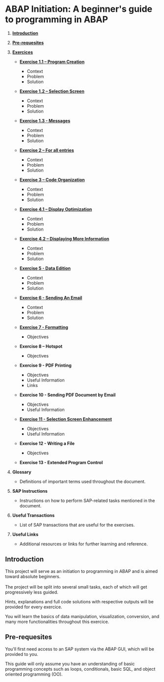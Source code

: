 # ABAP Initiation: A beginner's guide to programming in ABAP

1. [**Introduction**](#introduction)
2. [**Pre-requesites**](#pre-requesites)

3. [**Exercices**](#exercices)

   - [**Exercise 1.1 – Program Creation**](https://github.com/Fabeure/ABAP-Initiation/blob/main/Exercice1_1.md)
   
     - Context
     - Problem
     - Solution
     

   - [**Exercise 1.2 – Selection Screen**](https://github.com/Fabeure/ABAP-Initiation/blob/main/Exercice1_2.md)

     - Context
     - Problem
     - Solution

   - [**Exercise 1.3 - Messages**](https://github.com/Fabeure/ABAP-Initiation/blob/main/Exercice1_3.md)

     - Context
     - Problem
     - Solution

   - [**Exercise 2 – For all entries**](https://github.com/Fabeure/ABAP-Initiation/blob/main/Exercice2.md)

     - Context
     - Problem
     - Solution

   - [**Exercise 3 – Code Organization**](https://github.com/Fabeure/ABAP-Initiation/blob/main/Exercice3.md)
     - Context
     - Problem
     - Solution

   - [**Exercise 4.1 – Display Optimization**](https://github.com/Fabeure/ABAP-Initiation/blob/main/Exercice4_1.md)

     - Context
     - Problem
     - Solution

   - [**Exercise 4.2 – Displaying More Information**](https://github.com/Fabeure/ABAP-Initiation/blob/main/Exercice4_2.md)

     - Context
     - Problem
     - Solution

   - [**Exercise 5 - Data Edition**](https://github.com/Fabeure/ABAP-Initiation/blob/main/Exercice5.md)

     - Context
     - Problem
     - Solution

   - [**Exercise 6 - Sending An Email**](https://github.com/Fabeure/ABAP-Initiation/blob/main/Exercice6.md)

     - Context
     - Problem
     - Solution

   - [**Exercise 7 - Formatting**](https://github.com/Fabeure/ABAP-Initiation/blob/main/Exercice7.md)

     - Objectives

   - **Exercise 8 – Hotspot**

     - Objectives

   - **Exercise 9 - PDF Printing**

     - Objectives
     - Useful Information
     - Links

   - **Exercise 10 - Sending PDF Document by Email**

     - Objectives
     - Useful Information

   - [**Exercise 11 - Selection Screen Enhancement**](https://github.com/Fabeure/ABAP-Initiation/blob/main/Exercice11.md)

     - Objectives
     - Useful Information

   - **Exercise 12 - Writing a File**

     - Objectives

   - **Exercise 13 - Extended Program Control**

4. **Glossary**

   - Definitions of important terms used throughout the document.

5. **SAP Instructions**

   - Instructions on how to perform SAP-related tasks mentioned in the document.

6. **Useful Transactions**

   - List of SAP transactions that are useful for the exercises.

7. **Useful Links**
   - Additional resources or links for further learning and reference.



## Introduction

This project will serve as an initiation to programming in ABAP and is aimed toward absolute beginners. \
\
The project will be split into several small tasks, each of which will get progressively less guided.

Hints, explanations and full code solutions with respective outputs will be provided for every exercice.

You will learn the basics of data manipulation, visualization, conversion, and many more functionalities throughout this exercice.

## Pre-requesites

You'll first need access to an SAP system via the ABAP GUI, which will be provided to you.

This guide will only assume you have an understanding of basic programming concepts such as loops, conditionals, basic SQL, and object oriented programming (OO).

